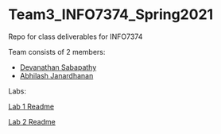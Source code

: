 # Team3_INFO7374_Spring2021
Repo for class deliverables for INFO7374

Team consists of 2 members:

- [Devanathan Sabapathy](https://github.com/sdevanathan95)
- [Abhilash Janardhanan](https://github.com/abhilash-j2)

Labs:

[Lab 1 Readme](https://github.com/abhilash-j2/Team3_INFO7374_Spring2021/blob/main/Labs/Lab1/README.md)

[Lab 2 Readme](https://github.com/abhilash-j2/Team3_INFO7374_Spring2021/blob/main/Labs/Lab2/README.md)
